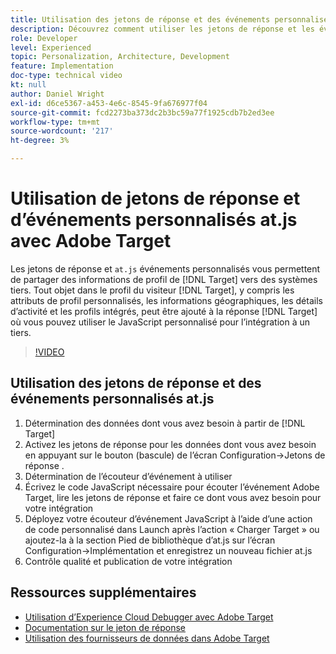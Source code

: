 ```yaml
---
title: Utilisation des jetons de réponse et des événements personnalisés at.js
description: Découvrez comment utiliser les jetons de réponse et les événements personnalisés at.js pour partager des informations de profil de Target vers des systèmes tiers.
role: Developer
level: Experienced
topic: Personalization, Architecture, Development
feature: Implementation
doc-type: technical video
kt: null
author: Daniel Wright
exl-id: d6ce5367-a453-4e6c-8545-9fa676977f04
source-git-commit: fcd2273ba373dc2b3bc59a77f1925cdb7b2ed3ee
workflow-type: tm+mt
source-wordcount: '217'
ht-degree: 3%

---
```


# Utilisation de jetons de réponse et d’événements personnalisés at.js avec Adobe Target

Les jetons de réponse et `at.js` événements personnalisés vous permettent de partager des informations de profil de [!DNL Target] vers des systèmes tiers. Tout objet dans le profil du visiteur [!DNL Target], y compris les attributs de profil personnalisés, les informations géographiques, les détails d’activité et les profils intégrés, peut être ajouté à la réponse [!DNL Target] où vous pouvez utiliser le JavaScript personnalisé pour l’intégration à un tiers.

>[!VIDEO](https://video.tv.adobe.com/v/23253/?quality=12)

## Utilisation des jetons de réponse et des événements personnalisés at.js

1. Détermination des données dont vous avez besoin à partir de [!DNL Target]
1. Activez les jetons de réponse pour les données dont vous avez besoin en appuyant sur le bouton (bascule) de l’écran Configuration->Jetons de réponse .
1. Détermination de l’écouteur d’événement à utiliser
1. Écrivez le code JavaScript nécessaire pour écouter l’événement Adobe Target, lire les jetons de réponse et faire ce dont vous avez besoin pour votre intégration
1. Déployez votre écouteur d’événement JavaScript à l’aide d’une action de code personnalisé dans Launch après l’action « Charger Target » ou ajoutez-la à la section Pied de bibliothèque d’at.js sur l’écran Configuration->Implémentation et enregistrez un nouveau fichier at.js
1. Contrôle qualité et publication de votre intégration

## Ressources supplémentaires

* [Utilisation d’Experience Cloud Debugger avec Adobe Target](../troubleshooting/troubleshoot-with-the-experience-cloud-debugger.md)
* [Documentation sur le jeton de réponse](https://experienceleague.adobe.com/docs/target/using/administer/response-tokens.html?lang=fr)
* [Utilisation des fournisseurs de données dans Adobe Target](use-data-providers-to-integrate-third-party-data.md)
